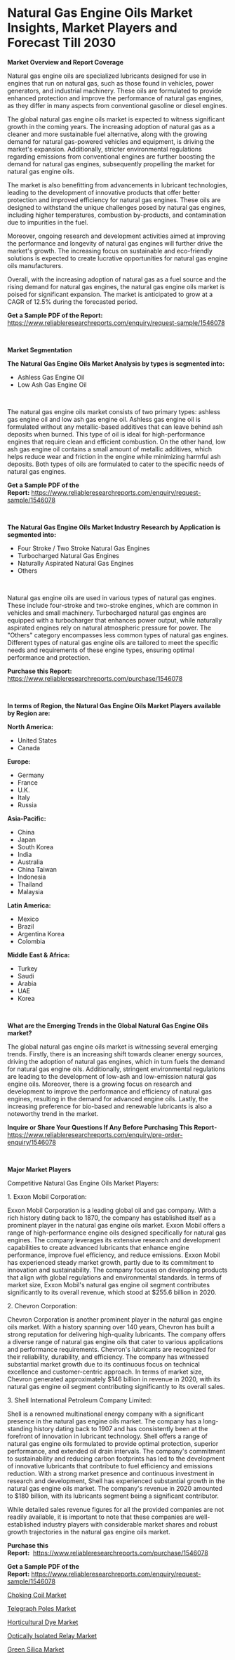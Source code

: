 <p><h1>Natural Gas Engine Oils Market Insights, Market Players and Forecast Till 2030</h1></p><p><strong>Market Overview and Report Coverage</strong></p>
<p><p>Natural gas engine oils are specialized lubricants designed for use in engines that run on natural gas, such as those found in vehicles, power generators, and industrial machinery. These oils are formulated to provide enhanced protection and improve the performance of natural gas engines, as they differ in many aspects from conventional gasoline or diesel engines.</p><p>The global natural gas engine oils market is expected to witness significant growth in the coming years. The increasing adoption of natural gas as a cleaner and more sustainable fuel alternative, along with the growing demand for natural gas-powered vehicles and equipment, is driving the market's expansion. Additionally, stricter environmental regulations regarding emissions from conventional engines are further boosting the demand for natural gas engines, subsequently propelling the market for natural gas engine oils.</p><p>The market is also benefitting from advancements in lubricant technologies, leading to the development of innovative products that offer better protection and improved efficiency for natural gas engines. These oils are designed to withstand the unique challenges posed by natural gas engines, including higher temperatures, combustion by-products, and contamination due to impurities in the fuel.</p><p>Moreover, ongoing research and development activities aimed at improving the performance and longevity of natural gas engines will further drive the market's growth. The increasing focus on sustainable and eco-friendly solutions is expected to create lucrative opportunities for natural gas engine oils manufacturers.</p><p>Overall, with the increasing adoption of natural gas as a fuel source and the rising demand for natural gas engines, the natural gas engine oils market is poised for significant expansion. The market is anticipated to grow at a CAGR of 12.5% during the forecasted period.</p></p>
<p><strong>Get a Sample PDF of the Report:</strong> <a href="https://www.reliableresearchreports.com/enquiry/request-sample/1546078">https://www.reliableresearchreports.com/enquiry/request-sample/1546078</a></p>
<p>&nbsp;</p>
<p><strong>Market Segmentation</strong></p>
<p><strong>The Natural Gas Engine Oils Market Analysis by types is segmented into:</strong></p>
<p><ul><li>Ashless Gas Engine Oil</li><li>Low Ash Gas Engine Oil</li></ul></p>
<p>&nbsp;</p>
<p><p>The natural gas engine oils market consists of two primary types: ashless gas engine oil and low ash gas engine oil. Ashless gas engine oil is formulated without any metallic-based additives that can leave behind ash deposits when burned. This type of oil is ideal for high-performance engines that require clean and efficient combustion. On the other hand, low ash gas engine oil contains a small amount of metallic additives, which helps reduce wear and friction in the engine while minimizing harmful ash deposits. Both types of oils are formulated to cater to the specific needs of natural gas engines.</p></p>
<p><strong>Get a Sample PDF of the Report:</strong>&nbsp;<a href="https://www.reliableresearchreports.com/enquiry/request-sample/1546078">https://www.reliableresearchreports.com/enquiry/request-sample/1546078</a></p>
<p>&nbsp;</p>
<p><strong>The Natural Gas Engine Oils Market Industry Research by Application is segmented into:</strong></p>
<p><ul><li>Four Stroke / Two Stroke Natural Gas Engines</li><li>Turbocharged Natural Gas Engines</li><li>Naturally Aspirated Natural Gas Engines</li><li>Others</li></ul></p>
<p>&nbsp;</p>
<p><p>Natural gas engine oils are used in various types of natural gas engines. These include four-stroke and two-stroke engines, which are common in vehicles and small machinery. Turbocharged natural gas engines are equipped with a turbocharger that enhances power output, while naturally aspirated engines rely on natural atmospheric pressure for power. The "Others" category encompasses less common types of natural gas engines. Different types of natural gas engine oils are tailored to meet the specific needs and requirements of these engine types, ensuring optimal performance and protection.</p></p>
<p><strong>Purchase this Report:</strong>&nbsp; <a href="https://www.reliableresearchreports.com/purchase/1546078">https://www.reliableresearchreports.com/purchase/1546078</a></p>
<p>&nbsp;</p>
<p><strong>In terms of Region, the Natural Gas Engine Oils Market Players available by Region are:</strong></p>
<p>
    <p> <strong> North America: </strong>
        <ul>
            <li>United States</li>
            <li>Canada</li>
        </ul>
        </p> 
    <p> <strong> Europe: </strong>
        <ul>
            <li>Germany</li>
            <li>France</li>
            <li>U.K.</li>
            <li>Italy</li>
            <li>Russia</li>
        </ul>
        </p> 
    <p> <strong> Asia-Pacific: </strong>
        <ul>
            <li>China</li>
            <li>Japan</li>
            <li>South Korea</li>
            <li>India</li>
            <li>Australia</li>
            <li>China Taiwan</li>
            <li>Indonesia</li>
            <li>Thailand</li>
            <li>Malaysia</li>
        </ul>
        </p> 
    <p> <strong> Latin America: </strong>
        <ul>
            <li>Mexico</li>
            <li>Brazil</li>
            <li>Argentina Korea</li>
            <li>Colombia</li>
        </ul>
        </p> 
    <p> <strong> Middle East & Africa: </strong>
        <ul>
            <li>Turkey</li>
            <li>Saudi</li>
            <li>Arabia</li>
            <li>UAE</li>
            <li>Korea</li>
        </ul>
    </p>
    </p>
<p>&nbsp;</p>
<p><strong>What are the Emerging Trends in the Global Natural Gas Engine Oils market?</strong></p>
<p><p>The global natural gas engine oils market is witnessing several emerging trends. Firstly, there is an increasing shift towards cleaner energy sources, driving the adoption of natural gas engines, which in turn fuels the demand for natural gas engine oils. Additionally, stringent environmental regulations are leading to the development of low-ash and low-emission natural gas engine oils. Moreover, there is a growing focus on research and development to improve the performance and efficiency of natural gas engines, resulting in the demand for advanced engine oils. Lastly, the increasing preference for bio-based and renewable lubricants is also a noteworthy trend in the market.</p></p>
<p><strong>Inquire or Share Your Questions If Any Before Purchasing This Report</strong>- <a href="https://www.reliableresearchreports.com/enquiry/pre-order-enquiry/1546078">https://www.reliableresearchreports.com/enquiry/pre-order-enquiry/1546078</a></p>
<p>&nbsp;</p>
<p><strong>Major Market Players</strong></p>
<p><p>Competitive Natural Gas Engine Oils Market Players:</p><p>1. Exxon Mobil Corporation:</p><p>Exxon Mobil Corporation is a leading global oil and gas company. With a rich history dating back to 1870, the company has established itself as a prominent player in the natural gas engine oils market. Exxon Mobil offers a range of high-performance engine oils designed specifically for natural gas engines. The company leverages its extensive research and development capabilities to create advanced lubricants that enhance engine performance, improve fuel efficiency, and reduce emissions. Exxon Mobil has experienced steady market growth, partly due to its commitment to innovation and sustainability. The company focuses on developing products that align with global regulations and environmental standards. In terms of market size, Exxon Mobil's natural gas engine oil segment contributes significantly to its overall revenue, which stood at $255.6 billion in 2020.</p><p>2. Chevron Corporation:</p><p>Chevron Corporation is another prominent player in the natural gas engine oils market. With a history spanning over 140 years, Chevron has built a strong reputation for delivering high-quality lubricants. The company offers a diverse range of natural gas engine oils that cater to various applications and performance requirements. Chevron's lubricants are recognized for their reliability, durability, and efficiency. The company has witnessed substantial market growth due to its continuous focus on technical excellence and customer-centric approach. In terms of market size, Chevron generated approximately $146 billion in revenue in 2020, with its natural gas engine oil segment contributing significantly to its overall sales.</p><p>3. Shell International Petroleum Company Limited:</p><p>Shell is a renowned multinational energy company with a significant presence in the natural gas engine oils market. The company has a long-standing history dating back to 1907 and has consistently been at the forefront of innovation in lubricant technology. Shell offers a range of natural gas engine oils formulated to provide optimal protection, superior performance, and extended oil drain intervals. The company's commitment to sustainability and reducing carbon footprints has led to the development of innovative lubricants that contribute to fuel efficiency and emissions reduction. With a strong market presence and continuous investment in research and development, Shell has experienced substantial growth in the natural gas engine oils market. The company's revenue in 2020 amounted to $180 billion, with its lubricants segment being a significant contributor.</p><p>While detailed sales revenue figures for all the provided companies are not readily available, it is important to note that these companies are well-established industry players with considerable market shares and robust growth trajectories in the natural gas engine oils market.</p></p>
<p><strong>Purchase this Report:</strong>&nbsp;&nbsp;<a href="https://www.reliableresearchreports.com/purchase/1546078">https://www.reliableresearchreports.com/purchase/1546078</a></p>
<p></p>
<p><strong>Get a Sample PDF of the Report:</strong>&nbsp;<a href="https://www.reliableresearchreports.com/enquiry/request-sample/1546078">https://www.reliableresearchreports.com/enquiry/request-sample/1546078</a></p>
<p><p><a href="https://medium.com/@reportprime05/choking-coil-nbsp-market-focuses-on-market-share-size-and-projected-forecast-till-2030-6c99041c678b">Choking Coil Market</a></p><p><a href="https://medium.com/@krithi.reportprime/telegraph-poles-market-size-and-market-trends-complete-industry-overview-2023-to-2030-12edf3412470">Telegraph Poles Market</a></p><p><a href="https://github.com/Krish2023na/Market-Research-Report-List-1/blob/main/horticultural-dye-market.md">Horticultural Dye Market</a></p><p><a href="https://medium.com/@sheetal.reportprime/optically-isolated-relay-market-research-report-its-history-and-forecast-2023-to-2030-3c87a414a31b">Optically Isolated Relay Market</a></p><p><a href="https://github.com/kuntayevaz/Market-Research-Report-List-1/blob/main/green-silica-market.md">Green Silica Market</a></p></p>